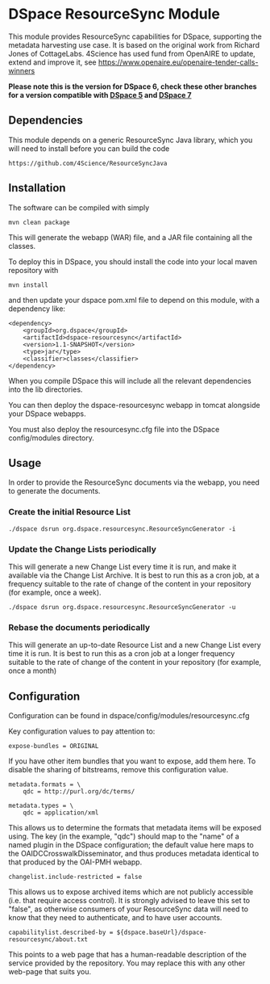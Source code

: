 # DSpace ResourceSync Module

This module provides ResourceSync capabilities for DSpace, supporting the metadata harvesting use case. It is based on the original work from Richard Jones of CottageLabs. 4Science has used fund from OpenAIRE to update, extend and improve it, see https://www.openaire.eu/openaire-tender-calls-winners

**Please note this is the version for DSpace 6, check these other branches for a version compatible with [DSpace 5](https://github.com/4Science/DSpaceResourceSync/tree/D4CRIS-506) and [DSpace 7](https://github.com/4Science/DSpaceResourceSync/tree/D4CRIS-506-D7)**

## Dependencies

This module depends on a generic ResourceSync Java library, which you will need to install before you can
build the code

    https://github.com/4Science/ResourceSyncJava

## Installation

The software can be compiled with simply

    mvn clean package

This will generate the webapp (WAR) file, and a JAR file containing all the classes.

To deploy this in DSpace, you should install the code into your local maven repository with

    mvn install

and then update your dspace pom.xml file to depend on this module, with a dependency like:

    <dependency>
        <groupId>org.dspace</groupId>
        <artifactId>dspace-resourcesync</artifactId>
        <version>1.1-SNAPSHOT</version>
        <type>jar</type>
        <classifier>classes</classifier>
    </dependency>

When you compile DSpace this will include all the relevant dependencies into the lib directories.

You can then deploy the dspace-resourcesync webapp in tomcat alongside your DSpace webapps.

You must also deploy the resourcesync.cfg file into the DSpace config/modules directory.

## Usage

In order to provide the ResourceSync documents via the webapp, you need to generate the documents.

### Create the initial Resource List

    ./dspace dsrun org.dspace.resourcesync.ResourceSyncGenerator -i

### Update the Change Lists periodically

This will generate a new Change List every time it is run, and make it available via the Change List Archive.  It is
best to run this as a cron job, at a frequency suitable to the rate of change of the content in your repository (for
example, once a week).

    ./dspace dsrun org.dspace.resourcesync.ResourceSyncGenerator -u

### Rebase the documents periodically

This will generate an up-to-date Resource List and a new Change List every time it is run.  It is best to run this as
a cron job at a longer frequency suitable to the rate of change of the content in your repository (for example, once
a month)

## Configuration

Configuration can be found in dspace/config/modules/resourcesync.cfg

Key configuration values to pay attention to:

    expose-bundles = ORIGINAL

If you have other item bundles that you want to expose, add them here.  To disable the sharing of bitstreams, remove
this configuration value.

    metadata.formats = \
        qdc = http://purl.org/dc/terms/

    metadata.types = \
        qdc = application/xml

This allows us to determine the formats that metadata items will be exposed using.  The key (in the example, "qdc")
should map to the "name" of a named plugin in the DSpace configuration; the default value here maps to the OAIDCCrosswalkDisseminator,
and thus produces metadata identical to that produced by the OAI-PMH webapp.

    changelist.include-restricted = false

This allows us to expose archived items which are not publicly accessible (i.e. that require access control).  It is
strongly advised to leave this set to "false", as otherwise consumers of your ResourceSync data will need to know that
they need to authenticate, and to have user accounts.

    capabilitylist.described-by = ${dspace.baseUrl}/dspace-resourcesync/about.txt

This points to a web page that has a human-readable description of the service provided by the repository.  You may
replace this with any other web-page that suits you.
